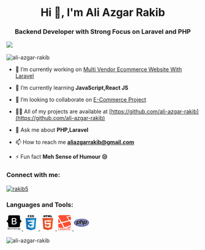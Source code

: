 <h1 align="center">Hi 👋, I'm Ali Azgar Rakib</h1>
<h3 align="center">Backend Developer with Strong Focus on Laravel and PHP</h3>
<div>
  <img src="https://static3.srcdn.com/wordpress/wp-content/uploads/2020/01/KEVINS-COMPUTER-THE-OFFICE.jpg" width="500">
</div>


<p > <img src="https://komarev.com/ghpvc/?username=ali-azgar-rakib&label=Profile%20views&color=0e75b6&style=flat" alt="ali-azgar-rakib" /> </p>


- 🔭 I’m currently working on [Multi Vendor Ecommerce Website With Laravel](https://github.com/ali-azgar-rakib/Multi-Vendor-Ecommerce-Website-With-Laravel)

- 🌱 I’m currently learning **JavaScript,React JS**

- 👯 I’m looking to collaborate on [E-Commerce Project](https://github.com/ali-azgar-rakib/ecommerce-team-project)

- 👨‍💻 All of my projects are available at [https://github.com/ali-azgar-rakib](https://github.com/ali-azgar-rakib)

- 💬 Ask me about **PHP,Laravel**

- 📫 How to reach me **aliazgarrakib@gmail.com**

- ⚡ Fun fact **Meh Sense of Humour 😒**

<h3 align="left">Connect with me:</h3>
<p align="left">
<a href="https://linkedin.com/in/rakib5" target="blank"><img align="center" src="https://raw.githubusercontent.com/rahuldkjain/github-profile-readme-generator/master/src/images/icons/Social/linked-in-alt.svg" alt="rakib5" height="30" width="40" /></a>
</p>

<h3 align="left">Languages and Tools:</h3>
<p align="left"> <a href="https://getbootstrap.com" target="_blank" rel="noreferrer"> <img src="https://raw.githubusercontent.com/devicons/devicon/master/icons/bootstrap/bootstrap-plain-wordmark.svg" alt="bootstrap" width="40" height="40"/> </a> <a href="https://www.w3schools.com/css/" target="_blank" rel="noreferrer"> <img src="https://raw.githubusercontent.com/devicons/devicon/master/icons/css3/css3-original-wordmark.svg" alt="css3" width="40" height="40"/> </a> <a href="https://www.w3.org/html/" target="_blank" rel="noreferrer"> <img src="https://raw.githubusercontent.com/devicons/devicon/master/icons/html5/html5-original-wordmark.svg" alt="html5" width="40" height="40"/> </a> <a href="https://laravel.com/" target="_blank" rel="noreferrer"> <img src="https://raw.githubusercontent.com/devicons/devicon/master/icons/laravel/laravel-plain-wordmark.svg" alt="laravel" width="40" height="40"/> </a> <a href="https://www.php.net" target="_blank" rel="noreferrer"> <img src="https://raw.githubusercontent.com/devicons/devicon/master/icons/php/php-original.svg" alt="php" width="40" height="40"/> </a> </p>

<p><img align="center" src="https://github-readme-stats.vercel.app/api/top-langs?username=ali-azgar-rakib&show_icons=true&locale=en&layout=compact" alt="ali-azgar-rakib" /></p>

